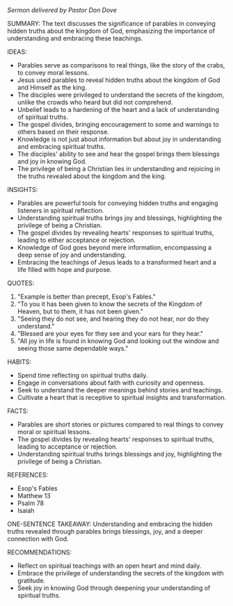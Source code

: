 _Sermon delivered by Pastor Don Dove_

SUMMARY:
The text discusses the significance of parables in conveying hidden truths about the kingdom of God, emphasizing the importance of understanding and embracing these teachings.

IDEAS:
- Parables serve as comparisons to real things, like the story of the crabs, to convey moral lessons.
- Jesus used parables to reveal hidden truths about the kingdom of God and Himself as the king.
- The disciples were privileged to understand the secrets of the kingdom, unlike the crowds who heard but did not comprehend.
- Unbelief leads to a hardening of the heart and a lack of understanding of spiritual truths.
- The gospel divides, bringing encouragement to some and warnings to others based on their response.
- Knowledge is not just about information but about joy in understanding and embracing spiritual truths.
- The disciples' ability to see and hear the gospel brings them blessings and joy in knowing God.
- The privilege of being a Christian lies in understanding and rejoicing in the truths revealed about the kingdom and the king.

INSIGHTS:
- Parables are powerful tools for conveying hidden truths and engaging listeners in spiritual reflection.
- Understanding spiritual truths brings joy and blessings, highlighting the privilege of being a Christian.
- The gospel divides by revealing hearts' responses to spiritual truths, leading to either acceptance or rejection.
- Knowledge of God goes beyond mere information, encompassing a deep sense of joy and understanding.
- Embracing the teachings of Jesus leads to a transformed heart and a life filled with hope and purpose.

QUOTES:
1. "Example is better than precept, Esop's Fables."
2. "To you it has been given to know the secrets of the Kingdom of Heaven, but to them, it has not been given."
3. "Seeing they do not see, and hearing they do not hear, nor do they understand."
4. "Blessed are your eyes for they see and your ears for they hear."
5. "All joy in life is found in knowing God and looking out the window and seeing those same dependable ways."

HABITS:
- Spend time reflecting on spiritual truths daily.
- Engage in conversations about faith with curiosity and openness.
- Seek to understand the deeper meanings behind stories and teachings.
- Cultivate a heart that is receptive to spiritual insights and transformation.

FACTS:
- Parables are short stories or pictures compared to real things to convey moral or spiritual lessons.
- The gospel divides by revealing hearts' responses to spiritual truths, leading to acceptance or rejection.
- Understanding spiritual truths brings blessings and joy, highlighting the privilege of being a Christian.

REFERENCES:
- Esop's Fables
- Matthew 13
- Psalm 78
- Isaiah

ONE-SENTENCE TAKEAWAY:
Understanding and embracing the hidden truths revealed through parables brings blessings, joy, and a deeper connection with God.

RECOMMENDATIONS:
- Reflect on spiritual teachings with an open heart and mind daily.
- Embrace the privilege of understanding the secrets of the kingdom with gratitude.
- Seek joy in knowing God through deepening your understanding of spiritual truths.